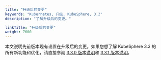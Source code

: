 ```yaml
---
title: "升级后的变更"
keywords: "Kubernetes, 升级, KubeSphere, 3.3"
description: "了解升级后的变更。"

linkTitle: "升级后的变更"
weight: 7600
---
```


本文说明先前版本现有设置在升级后的变更。如果您想了解 KubeSphere 3.3 的所有新功能和优化，请直接参阅 [3.3.0 版本说明](../../../v3.3/release/release-v330/)和 [3.3.1 版本说明](../../../v3.3/release/release-v331/)。


